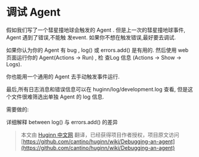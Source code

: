 # 调试 Agent

假如我们写了一个彗星撞地球会触发的 Agent .
但是上一次的彗星撞地球事件,
Agent 遇到了错误,不能触 发event.
如果你不想在触发错误,最好要去调试.


如果你认为你的 Agent 有 bug , log() 或 errors.add() 是有用的.
然后使用 web 页面运行你的 Agent(Actions -> Run) , 检 查Log 信息 (Actions -> Show -> Logs).

你也能用一个通用的 Agent 去手动触发事件运行.

最后,所有日志消息和错误信息可以在 
huginn/log/development.log 
查看, 
但是这个文件很难筛选出单独 Agent 的 log 信息.

需要做的:

详细解释 between log() 与 errors.add() 的差异

> 本文由 [ Huginn 中文网](http://huginn.cn) 翻译，已经获得项目作者授权，项目原文访问 [https://github.com/cantino/huginn/wiki/Debugging-an-agent](https://github.com/cantino/huginn/wiki/Debugging-an-agent)

